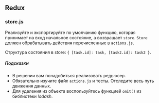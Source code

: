 ## Redux

### store.js

Реализуйте и экспортируйте по умолчанию функцию, которая принимает на вход начальное состояние, а возвращает `store`. `Store` должен обрабатывать действия перечисленные в `actions.js`.

Структура состояния в store: `{ [task.id]: task, [task2.id]: task2 }`.

##### Подсказки

* В решении вам понадобиться реализовать редьюсер.
* Обязательно изучите файл `actions.js` и тесты. Отследите весь путь движения данных.
* Для удаления из объекта воспользуйтесь функцией `omit()` из библиотеки *lodash*.
